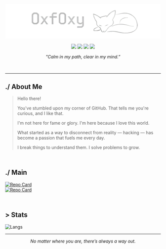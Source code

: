 ![0xf0xy](src/banner.png)

<p align="center">
  <img src="https://img.shields.io/badge/Offensive-Security-E4080A?style=flat&logo=kali-linux&logoColor=white" />
  <img src="https://img.shields.io/badge/Linux-User-black?style=flat&logo=linux&logoColor=white" />
  <img src="https://img.shields.io/badge/Python-Dev-3776AB?style=flat&logo=python&logoColor=white" />
  <img src="https://img.shields.io/badge/Bash-Enthusiast-4EAA25?style=flat&logo=GNUbash&logoColor=white" />
</p>

<p align="center"><em>"Calm in my path, clear in my mind.”</em></p>

<br>

---
## ./ About Me
> Hello there!  
>   
> You've stumbled upon my corner of GitHub. That tells me you're curious, and I like that.  
>  
> I'm not here for fame or glory. I'm here because I love this world.  
>   
> What started as a way to disconnect from reality — hacking — has become a passion that fuels me every day.  
>   
> I break things to understand them. I solve problems to grow.  

<br>

## ./ Main

[![Repo Card](https://github-readme-stats.vercel.app/api/pin/?username=0xf0xy&theme=github_dark&repo=Playground)](https://github.com/0xf0xy/Playground)  
[![Repo Card](https://github-readme-stats.vercel.app/api/pin/?username=0xf0xy&theme=github_dark&repo=Write-ups)](https://github.com/0xf0xy/Write-ups)

<br>

## > Stats

![Langs](https://github-readme-stats.vercel.app/api/top-langs/?username=0xf0xy&layout=compact&theme=github_dark)

---
<p align="center"><em>No matter where you are, there’s always a way out.</em></p>
